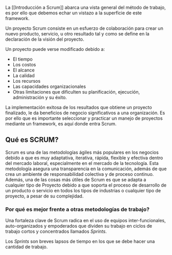 La [[Introducción a Scrum]] abarca una vista general del método de trabajo, es por ello que debemos echar un vistazo a la superficie de este framework.

Un proyecto Scrum consiste en un esfuerzo de colaboración para crear un nuevo producto, servicio, u otro resultado tal y como se define en la declaración de la visión del proyecto.

Un proyecto puede verse modificado debido a:
- El tiempo
- Los costos
- El alcance
- La calidad
- Los recursos
- Las capacidades organizacionales
- Otras limitaciones que dificulten su planificación, ejecución, administración y su éxito.

La implementación exitosa de los resultados que obtiene un proyecto finalizado, le da beneficios de negocio significativos a una organización. Es por ello que es importante seleccionar y practicar un manejo de proyectos mediante un framework, es aquí donde entra Scrum.

## Qué es SCRUM?
Scrum es una de las metodologías ágiles más populares en los negocios debido a que es muy adaptativa, iterativa, rápida, flexible y efectiva dentro del mercado laboral, especialmente en el mercado de la tecnología. Esta metodología asegura una transparencia en la comunicación, además de que crea un ambiente de responsabilidad colectiva y de proceso continuo. Además, una de las cosas más útiles de Scrum es que se adapta a cualquier tipo de Proyecto debido a que soporta el proceso de desarrollo de un producto o servicio en todos los tipos de industrias o cualquier tipo de proyecto, a pesar de su complejidad.

### Por qué es mejor frente a otras metodologías de trabajo?
Una fortaleza clave de Scrum radica en el uso de equipos inter-funcionales, auto-organizados y empoderados que dividen su trabajo en ciclos de trabajo cortos y concentrados llamados *Sprints*.

Los *Sprints* son breves lapsos de tiempo en los que se debe hacer una cantidad de trabajo.